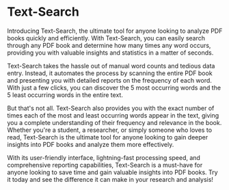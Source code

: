# Text-Search

Introducing Text-Search, the ultimate tool for anyone looking to analyze PDF books quickly and efficiently. With Text-Search, you can easily search through any PDF book and determine how many times any word occurs, providing you with valuable insights and statistics in a matter of seconds.

Text-Search takes the hassle out of manual word counts and tedious data entry. Instead, it automates the process by scanning the entire PDF book and presenting you with detailed reports on the frequency of each word. With just a few clicks, you can discover the 5 most occurring words and the 5 least occurring words in the entire text.

But that's not all. Text-Search also provides you with the exact number of times each of the most and least occurring words appear in the text, giving you a complete understanding of their frequency and relevance in the book. Whether you're a student, a researcher, or simply someone who loves to read, Text-Search is the ultimate tool for anyone looking to gain deeper insights into PDF books and analyze them more effectively.

With its user-friendly interface, lightning-fast processing speed, and comprehensive reporting capabilities, Text-Search is a must-have for anyone looking to save time and gain valuable insights into PDF books. Try it today and see the difference it can make in your research and analysis!
